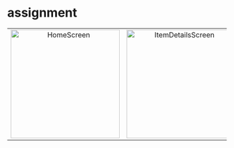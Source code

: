 # assignment

<table>
  <tr>
    <td align="center">
      <img src="https://github.com/Aditya-Mi/assignment/assets/112800760/be28fd3d-ed22-459e-a5a0-56af1a87562c" alt="HomeScreen" width="250"/>
    </td>
    <td align="center">
      <img src="https://github.com/Aditya-Mi/assignment/assets/112800760/c4909ed5-24de-402f-92aa-7574b263db85" alt="ItemDetailsScreen" width="250"/>
    </td>
    <td align="center">
      <img src="https://github.com/Aditya-Mi/assignment/assets/112800760/7ed42bc6-0bae-4f03-b5b5-d419fad2e31d" alt="ProfileScreen" width="250"/>
    </td>
  </tr>
</table>
